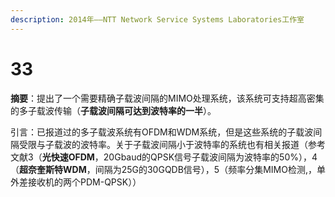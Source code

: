 ```yaml
---
description: 2014年——NTT Network Service Systems Laboratories工作室
---
```


# 33

**摘要**：提出了一个需要精确子载波间隔的MIMO处理系统，该系统可支持超高密集的多子载波传输（**子载波间隔可达到波特率的一半**）。

引言：已报道过的多子载波系统有OFDM和WDM系统，但是这些系统的子载波间隔受限与子载波的波特率。关于子载波间隔小于波特率的系统也有相关报道（参考文献3（**光快速OFDM**，20Gbaud的QPSK信号子载波间隔为波特率的50%），4（**超奈奎斯特WDM**，间隔为25G的30GQDB信号），5（频率分集MIMO检测,，单外差接收机的两个PDM-QPSK））

